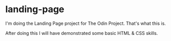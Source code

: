 # landing-page

I'm doing the Landing Page project for The Odin Project. That's what this 
is. 

After doing this I will have demonstrated some basic HTML & CSS 
skills. 
